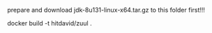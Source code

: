 prepare and download jdk-8u131-linux-x64.tar.gz to this folder first!!!
 
docker build -t hitdavid/zuul .
